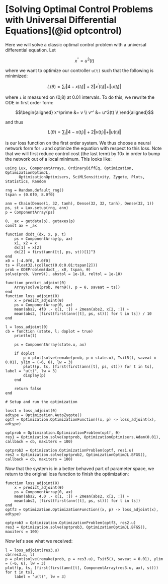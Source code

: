 # [Solving Optimal Control Problems with Universal Differential Equations](@id optcontrol)

Here we will solve a classic optimal control problem with a universal differential
equation. Let

```math
x^{′′} = u^3(t)
```

where we want to optimize our controller `u(t)` such that the following is
minimized:

```math
L(\theta) = \sum_i \Vert 4 - x(t_i) \Vert + 2 \Vert x^\prime(t_i) \Vert + \Vert u(t_i) \Vert
```

where ``i`` is measured on (0,8) at 0.01 intervals. To do this, we rewrite the
ODE in first order form:

```math
\begin{aligned}
x^\prime &= v \\
v^′ &= u^3(t) \\
\end{aligned}
```

and thus

```math
L(\theta) = \sum_i \Vert 4 - x(t_i) \Vert + 2 \Vert v(t_i) \Vert + \Vert u(t_i) \Vert
```

is our loss function on the first order system. We thus choose a neural network
form for ``u`` and optimize the equation with respect to this loss. Note that we
will first reduce control cost (the last term) by 10x in order to bump the network out
of a local minimum. This looks like:

```@example neuraloptimalcontrol
using Lux, ComponentArrays, OrdinaryDiffEq, Optimization, OptimizationOptimJL,
      OptimizationOptimisers, SciMLSensitivity, Zygote, Plots, Statistics, Random

rng = Random.default_rng()
tspan = (0.0f0, 8.0f0)

ann = Chain(Dense(1, 32, tanh), Dense(32, 32, tanh), Dense(32, 1))
ps, st = Lux.setup(rng, ann)
p = ComponentArray(ps)

θ, _ax = getdata(p), getaxes(p)
const ax = _ax

function dxdt_(dx, x, p, t)
    ps = ComponentArray(p, ax)
    x1, x2 = x
    dx[1] = x[2]
    dx[2] = first(ann([t], ps, st))[1]^3
end
x0 = [-4.0f0, 0.0f0]
ts = Float32.(collect(0.0:0.01:tspan[2]))
prob = ODEProblem(dxdt_, x0, tspan, θ)
solve(prob, Vern9(), abstol = 1e-10, reltol = 1e-10)

function predict_adjoint(θ)
    Array(solve(prob, Vern9(), p = θ, saveat = ts))
end
function loss_adjoint(θ)
    x = predict_adjoint(θ)
    ps = ComponentArray(θ, ax)
    mean(abs2, 4f0 .- x[1, :]) + 2mean(abs2, x[2, :]) +
    mean(abs2, [first(first(ann([t], ps, st))) for t in ts]) / 10
end

l = loss_adjoint(θ)
cb = function (state, l; doplot = true)
    println(l)

    ps = ComponentArray(state.u, ax)

    if doplot
        p = plot(solve(remake(prob, p = state.u), Tsit5(), saveat = 0.01), ylim = (-6, 6), lw = 3)
        plot!(p, ts, [first(first(ann([t], ps, st))) for t in ts], label = "u(t)", lw = 3)
        display(p)
    end

    return false
end

# Setup and run the optimization

loss1 = loss_adjoint(θ)
adtype = Optimization.AutoZygote()
optf = Optimization.OptimizationFunction((x, p) -> loss_adjoint(x), adtype)

optprob = Optimization.OptimizationProblem(optf, θ)
res1 = Optimization.solve(optprob, OptimizationOptimisers.Adam(0.01), callback = cb, maxiters = 100)

optprob2 = Optimization.OptimizationProblem(optf, res1.u)
res2 = Optimization.solve(optprob2, OptimizationOptimJL.BFGS(), callback = cb, maxiters = 100)
```

Now that the system is in a better behaved part of parameter space, we return to
the original loss function to finish the optimization:

```@example neuraloptimalcontrol
function loss_adjoint(θ)
    x = predict_adjoint(θ)
    ps = ComponentArray(θ, ax)
    mean(abs2, 4.0 .- x[1, :]) + 2mean(abs2, x[2, :]) +
    mean(abs2, [first(first(ann([t], ps, st))) for t in ts])
end
optf3 = Optimization.OptimizationFunction((x, p) -> loss_adjoint(x), adtype)

optprob3 = Optimization.OptimizationProblem(optf3, res2.u)
res3 = Optimization.solve(optprob3, OptimizationOptimJL.BFGS(), maxiters = 100)
```

Now let's see what we received:

```@example neuraloptimalcontrol
l = loss_adjoint(res3.u)
cb(res3.u, l)
p = plot(solve(remake(prob, p = res3.u), Tsit5(), saveat = 0.01), ylim = (-6, 6), lw = 3)
plot!(p, ts, [first(first(ann([t], ComponentArray(res3.u, ax), st))) for t in ts],
    label = "u(t)", lw = 3)
```

